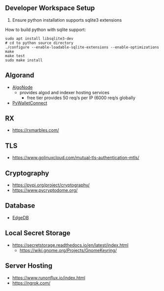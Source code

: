 Developer Workspace Setup
--------------------------

1. Ensure python installation supports sqlite3 extensions

How to build python with sqlite support:

```shell
sudo apt install libsqlite3-dev
# cd to python source directory
./configure --enable-loadable-sqlite-extensions --enable-optimizations
make
make test
sudo make install
```

Algorand
--------
- [AlgoNode](https://algonode.io/api/)
  - provides algod and indexer hosting services
    - free tier provides 50 req/s per IP (6000 req/s globally
- [PyWalletConnect](https://pypi.org/project/pyWalletConnect)


RX
--
- https://rxmarbles.com/

TLS
---
- https://www.golinuxcloud.com/mutual-tls-authentication-mtls/

Cryptography
------------
- https://pypi.org/project/cryptography/
- https://www.pycryptodome.org/

Database
--------
- [EdgeDB](https://www.edgedb.com/)

Local Secret Storage
--------------------
- https://secretstorage.readthedocs.io/en/latest/index.html
  - https://wiki.gnome.org/Projects/GnomeKeyring/

Server Hosting
--------------
- https://www.runonflux.io/index.html
- https://ngrok.com/
